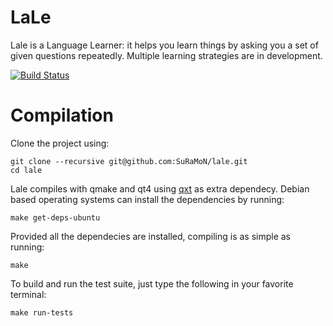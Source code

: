 LaLe
====

Lale is a Language Learner: it helps you learn things by asking you a set of given questions repeatedly. Multiple learning strategies are in development.

[![Build Status](https://travis-ci.org/SuRaMoN/lale.png?branch=master)](https://travis-ci.org/SuRaMoN/lale)

Compilation
===========
Clone the project using:

    git clone --recursive git@github.com:SuRaMoN/lale.git
    cd lale

Lale compiles with qmake and qt4 using [qxt](http://dev.libqxt.org/libqxt/wiki/Home) as extra dependecy. Debian based operating systems can install the dependencies by running:

    make get-deps-ubuntu

Provided all the dependecies are installed, compiling is as simple as running:

    make

To build and run the test suite, just type the following in your favorite terminal:

    make run-tests

